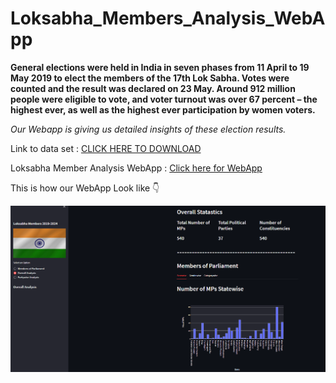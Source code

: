 # Loksabha_Members_Analysis_WebApp

**General elections were held in India in seven phases from 11 April to 19 May 2019 to elect the members of the 17th Lok Sabha. Votes were counted and the result was declared on 23 May. Around 912 million people were eligible to vote, and voter turnout was over 67 percent – the highest ever, as well as the highest ever participation by women voters.**


*Our Webapp is giving us detailed insights of these election results.*

Link to data set : [CLICK HERE TO DOWNLOAD](https://github.com/gauravtopre9/Loksabha_Members_Analysis_Webapp/blob/main/loksabha_seats_statewise.csv)

Loksabha Member Analysis WebApp : [Click here for WebApp](https://loksabha-analysis-by-gaurav.herokuapp.com/)

This is how our WebApp Look like 👇

![](https://github.com/gauravtopre9/Loksabha_Members_Analysis_Webapp/blob/main/Capture.PNG)
